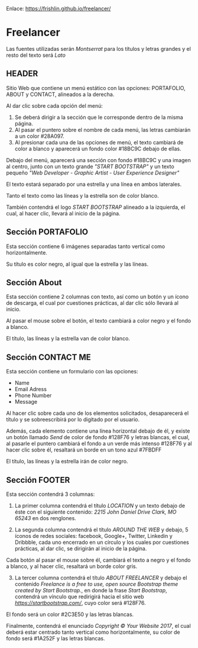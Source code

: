 Enlace: https://frishlin.github.io/freelancer/

# Freelancer

Las fuentes utilizadas serán _Montserrat_ para los títulos y letras grandes y el resto del texto será _Lato_

## HEADER

Sitio Web que contiene un menú estático con las opciones: PORTAFOLIO, ABOUT y CONTACT, alineados a la derecha.

Al dar clic sobre cada opción del menú:
1. Se deberá dirigir a la sección que le corresponde dentro de la misma página.
2. Al pasar el puntero sobre el nombre de cada menú, las letras cambiarán a un color #28A097.
3. Al presionar cada una de las opciones de menú, el texto cambiará de color a blanco y aparecerá un fondo color #18BC9C debajo de   ellas.

Debajo del menú, aparecerá una sección con fondo #18BC9C y una imagen al centro, junto con un texto grande _"START BOOTSTRAP"_ y un texto pequeño _"Web Developer - Graphic Artist - User Experience Designer"_

El texto estará separado por una estrella y una línea en ambos laterales.

Tanto el texto como las líneas y la estrella son de color blanco.

También contendrá el logo _START BOOTSTRAP_ alineado a la izquierda, el cual, al hacer clic, llevará al inicio de la página.

## Sección PORTAFOLIO

Esta sección contiene 6 imágenes separadas tanto vertical como horizontalmente.

Su título es color negro, al igual que la estrella y las líneas.

## Sección About

Esta sección contiene 2 columnas con texto, así como un botón y un ícono de descarga, el cual por cuestiones prácticas, al dar clic sólo llevará al inicio.

Al pasar el mouse sobre el botón, el texto cambiará a color negro y el fondo a blanco.

El título, las líneas y la estrella van de color blanco.

## Sección CONTACT ME

Esta sección contiene un formulario con las opciones:
* Name
* Email Adress
* Phone Number
* Message

Al hacer clic sobre cada uno de los elementos solicitados, desaparecerá el título y se sobreescribirá por lo digitado por el usuario.

Además, cada elemento contiene una línea horizontal debajo de él, y existe un botón llamado _Send_ de color de fondo #128F76 y letras blancas, el cual, al pasarle el puntero cambiará el fondo a un verde más intenso #128F76 y al hacer clic sobre él, resaltará un borde en un tono azul #7FBDFF

El título, las líneas y la estrella irán de color negro.

## Sección FOOTER

Esta sección contendrá 3 columnas:

1. La primer columna contendrá el título _LOCATION_ y un texto debajo de éste con el siguiente contenido: _2215 John Daniel Drive
Clark, MO 65243_ en dos renglones.

2. La segunda columna contendrá el título _AROUND THE WEB_ y debajo, 5 íconos de redes sociales: facebook, Google+, Twitter, Linkedin y Dribbble, cada uno encerrado en un círculo y los cuales por cuestiones prácticas, al dar clic, se dirigirán al inicio de la página.

Cada botón al pasar el mouse sobre él, cambiará el texto a negro y el fondo a blanco, y al hacer clic, resaltará un borde color gris.  

  3. La tercer columna contendrá el título _ABOUT FREELANCER_ y debajo el contenido _Freelance is a free to use, open source Bootstrap theme created by Start Bootstrap._, en donde la frase _Start Bootstrap_, contendrá un vínculo que redirigirá hacia el sitio web _https://startbootstrap.com/_, cuyo color será #128F76.

  El fondo será un color #2C3E50 y las letras blancas.

  Finalmente, contendrá el enunciado _Copyright © Your Website 2017_, el cual deberá estar centrado tanto vertical como horizontalmente, su color de fondo será #1A252F y las letras blancas.
